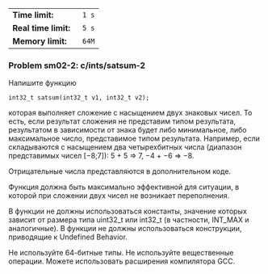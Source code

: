 |                       |        |
|-----------------------|--------|
| **Time limit:**       | ` 1 s` |
|  **Real time limit:** | ` 5 s` |
|  **Memory limit:**    | ` 64M` |


### Problem sm02-2: c/ints/satsum-2

Напишите функцию

    
    
    int32_t satsum(int32_t v1, int32_t v2);

которая выполняет сложение с насыщением двух знаковых чисел. То
есть, если результат сложения не представим типом результата,
результатом в зависимости от знака будет либо минимальное, либо
максимальное число, представимое типом результата. Например, если
складываются с насыщением два четырехбитных числа (диапазон
представимых чисел [−8;7]): 5 + 5 => 7, −4 + −6 => −8.

Отрицательные числа представляются в дополнительном коде.

Функция должна быть максимально эффективной для ситуации, в
которой при сложении двух чисел не возникает переполнения.

В функции не должны использоваться константы, значение которых
зависит от размера типа uint32_t или int32_t (в частности,
INT_MAX и аналогичные). В функции не должны использоваться
конструкции, приводящие к Undefined Behavior.

Не используйте 64-битные типы. Не используйте вещественные
операции. Можете использовать расширения компилятора GCC.

